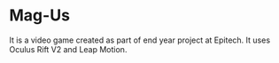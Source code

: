 # Mag-Us
It is a video game created as part of end year project at Epitech. It uses Oculus Rift V2 and Leap Motion.
